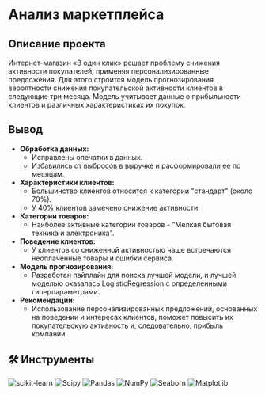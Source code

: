 # Анализ маркетплейса

## Описание проекта
Интернет-магазин «В один клик» решает проблему снижения активности покупателей, применяя персонализированные предложения. Для этого строится модель прогнозирования вероятности снижения покупательской активности клиентов в следующие три месяца. Модель учитывает данные о прибыльности клиентов и различных характеристиках их покупок.

## Вывод
- **Обработка данных:**
  - Исправлены опечатки в данных.
  - Избавились от выбросов в выручке и расформировали ее по месяцам.
- **Характеристики клиентов:**
  - Большинство клиентов относится к категории "стандарт" (около 70%).
  - У 40% клиентов замечено снижение активности.
- **Категории товаров:**
  - Наиболее активные категории товаров - "Мелкая бытовая техника и электроника".
- **Поведение клиентов:**
  - У клиентов со сниженной активностью чаще встречаются неоплаченные товары и ошибки сервиса.
- **Модель прогнозирования:**
  - Разработан пайплайн для поиска лучшей модели, и лучшей моделью оказалась LogisticRegression с определенными гиперпараметрами.
- **Рекомендации:**
  - Использование персонализированных предложений, основанных на поведении и интересах клиентов, поможет повысить их покупательскую активность и, следовательно, прибыль компании.


## 🛠 Инструменты
<i class="devicon-scikitlearn-plain"></i>
 ![scikit-learn](https://img.shields.io/badge/scikit--learn-%23F7931E.svg?style=for-the-badge&logo=scikit-learn&logoColor=white) 
 ![Scipy](https://img.shields.io/badge/SciPy-%230C55A5.svg?style=for-the-badge&logo=scipy&logoColor=%white)
 ![Pandas](https://img.shields.io/badge/pandas-%23150458.svg?style=for-the-badge&logo=pandas&logoColor=white) 
 ![NumPy](https://img.shields.io/badge/numpy-%23013243.svg?style=for-the-badge&logo=numpy&logoColor=white) 
 ![Seaborn](https://img.shields.io/badge/Seaborn-%230095D5.svg?style=for-the-badge&logo=seaborn&logoColor=white)
 ![Matplotlib](https://img.shields.io/badge/Matplotlib-%23ffffff.svg?style=for-the-badge&logo=Matplotlib&logoColor=black) 
